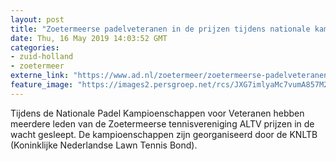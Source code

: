 ```yaml
---
layout: post
title: "Zoetermeerse padelveteranen in de prijzen tijdens nationale kampioenschappen"
date: Thu, 16 May 2019 14:03:52 GMT
categories: 
- zuid-holland 
- zoetermeer 
externe_link: "https://www.ad.nl/zoetermeer/zoetermeerse-padelveteranen-in-de-prijzen-tijdens-nationale-kampioenschappen~a3945f5e/"
feature_image: "https://images2.persgroep.net/rcs/JXG7imlyaMc7vumA857M2E8LZJs/diocontent/111632360/_fitwidth/400/?appId=21791a8992982cd8da851550a453bd7f&quality=0.7"
---
```


Tijdens de Nationale Padel Kampioenschappen voor Veteranen hebben meerdere leden van de Zoetermeerse tennisvereniging ALTV prijzen in de wacht gesleept. De kampioenschappen zijn georganiseerd door de KNLTB (Koninklijke Nederlandse Lawn Tennis Bond).
